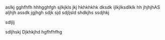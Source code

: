 
aslkj
gghfhfh
hhhgghfgh
sjlkjkls
jkj
hkhkhkhk
dksdk
ijlkjlksdlklk
hh
jhjhjhAS
aljhjh
assdk
jgjhgh
sdjk
sjd
sdjljsld
shdkjhs
ssdjhkj

sdljlj

sdljhskj
Djkhkjhd
hgfhfhfhg
